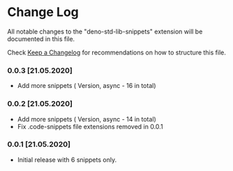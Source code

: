 # Change Log

All notable changes to the "deno-std-lib-snippets" extension will be documented in this file.

Check [Keep a Changelog](http://keepachangelog.com/) for recommendations on how to structure this file.

### 0.0.3 [21.05.2020]

- Add more snippets ( Version, async - 16 in total)

### 0.0.2 [21.05.2020]

- Add more snippets ( Version, async - 14 in total)
- Fix .code-snippets file extensions removed in 0.0.1

### 0.0.1 [21.05.2020]

- Initial release with 6 snippets only.
